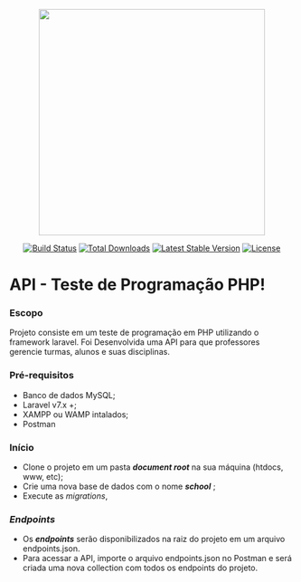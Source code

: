 <p align="center"><img src="https://laravel.com/img/logomark.min.svg" width="400"></p>

<p align="center">
<a href="https://travis-ci.org/laravel/framework"><img src="https://travis-ci.org/laravel/framework.svg" alt="Build Status"></a>
<a href="https://packagist.org/packages/laravel/framework"><img src="https://poser.pugx.org/laravel/framework/d/total.svg" alt="Total Downloads"></a>
<a href="https://packagist.org/packages/laravel/framework"><img src="https://poser.pugx.org/laravel/framework/v/stable.svg" alt="Latest Stable Version"></a>
<a href="https://packagist.org/packages/laravel/framework"><img src="https://poser.pugx.org/laravel/framework/license.svg" alt="License"></a>
</p>

# API - Teste de Programação PHP! 
### Escopo
Projeto consiste em um teste de programação em PHP utilizando o framework laravel.  Foi Desenvolvida uma API para que professores gerencie turmas, alunos e suas disciplinas.

### Pré-requisitos
- Banco de dados MySQL;
- Laravel v7.x +;
- XAMPP ou WAMP intalados;
- Postman

### Início

 - Clone o projeto em um pasta ***document root*** na sua máquina (htdocs, www, etc);
 - Crie uma nova base de dados com o nome ***school*** ;
 - Execute as *migrations*,
 

### *Endpoints*

- Os ***endpoints*** serão disponibilizados na raiz do projeto em um arquivo endpoints.json. 
- Para acessar a API, importe o arquivo endpoints.json no Postman e será criada uma nova collection com todos os endpoints do projeto.